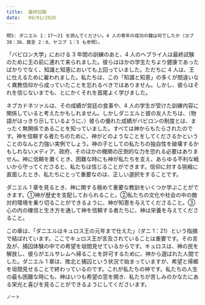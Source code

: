 ```yaml
---
title:  最終試験
date:   09/01/2020
---
```


`問5: ダニエル 1：17～21 を読んでください。4 人の青年の成功の鍵は何でしたか（ヨブ 38：36、箴言 2：6、ヤコブ 1：5 も参照）。`

「バビロン大学」における 3 年間の訓練のあと、4 人のヘブライ人は最終試験のために王の前に連れて来られました。彼らはほかの学生たちより健康であったばかりでなく、知識と知恵においても上回っていました。ただちに 4 人は、王に仕えるために雇われました。私たちは、この「知識と知恵」の多くが間違いなく異教信仰から成っていたことを忘れるべきではありません。しかし、彼らはそれを信じないまでも、とにかくそれを首尾よく学びました。

ネブカドネツァルは、その成績が宮廷の食事や、4 人の学生が受けた訓練内容に関係していると考えたかもしれません。しかしダニエルと彼の友人たちは、（物語がはっきり示しているように、）彼らの優れた成績がバビロンの制度とは、まったく無関係であることを知っていました。すべては神からもたらされたのです。神を信頼する者たちのために、神がどのようなことをしてくださるかということのなんと力強い実例でしょう。神の子としての私たちの独自性を破壊するかもしれないメディア、政府、そのほかの機関の圧倒的な力を恐れる必要はありません。神に信頼を置くとき、困難な時にも神が私たちを支え、あらゆる不利な戦いから守ってくださると、私たちは信じることができます。信仰に対する挑戦に直面したとき、私たちにとって重要なのは、正しい選択をすることです。

ダニエル 1 章を見るとき、神に関する極めて重要な教訓をいくつか学ぶことができます。①神が歴史を支配しておられること。②私たちの文化や社会の中の敵対的環境を乗り切ることができるように、神が知恵を与えてくださること。③心の内の確信と生き方を通して神を信頼する者たちに、神は栄養を与えてくださること。

この章は、「ダニエルはキュロス王の元年まで仕えた」（ダニ 1：21）という指摘で結ばれています。ここでキュロス王が言及されていることは重要です。その言及が、捕囚体験の中での希望を垣間見せているからです。キュロスは、神の民を解放し、彼らがエルサレムへ帰ることを許可するために、神から選ばれた人間でした。ダニエル 1 章は、敗北と捕囚という状況で始まっていますが、希望と帰郷を垣間見せることで終わっているのです。これが私たちの神です。私たちの人生の最も困難な時にも、神はいつも希望の窓を開き、私たちが苦しみのかなたにある栄光と喜びを見ることができるようにしてくださいます。

`ノート`
